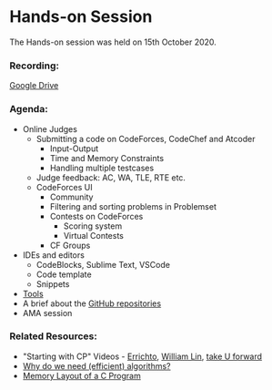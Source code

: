 # Hands-on Session

The Hands-on session was held on 15th October 2020.

### Recording:

[Google Drive](https://drive.google.com/file/d/1JO_AM6hlKhGZSAgSLXbkWEInWkoK1tIo/view)

### Agenda:

-   Online Judges
    -   Submitting a code on CodeForces, CodeChef and Atcoder
        -   Input-Output
        -   Time and Memory Constraints
        -   Handling multiple testcases
    -   Judge feedback: AC, WA, TLE, RTE etc.
    -   CodeForces UI
        -   Community
        -   Filtering and sorting problems in Problemset
        -   Contests on CodeForces
            -   Scoring system
            -   Virtual Contests
        -   CF Groups
-   IDEs and editors
    -   CodeBlocks, Sublime Text, VSCode
    -   Code template
    -   Snippets
-   [Tools](https://github.com/Knuth-Programming-Hub/CP-Resources/tree/master/Tools)
-   A brief about the [GitHub repositories](https://github.com/Knuth-Programming-Hub/)
-   AMA session

### Related Resources:

-   "Starting with CP" Videos - [Errichto](https://www.youtube.com/watch?v=xAeiXy8-9Y8&feature=youtu.be), [William Lin](https://www.youtube.com/watch?v=bVKHRtafgPc), [take U forward](https://www.youtube.com/watch?v=bVKHRtafgPc)
-   [Why do we need (efficient) algorithms?](https://www.commonlounge.com/discussion/3df2dfd8ea7e407b93f70724a0e4602e)
-   [Memory Layout of a C Program](https://www.hackerearth.com/practice/notes/memory-layout-of-c-program/)
